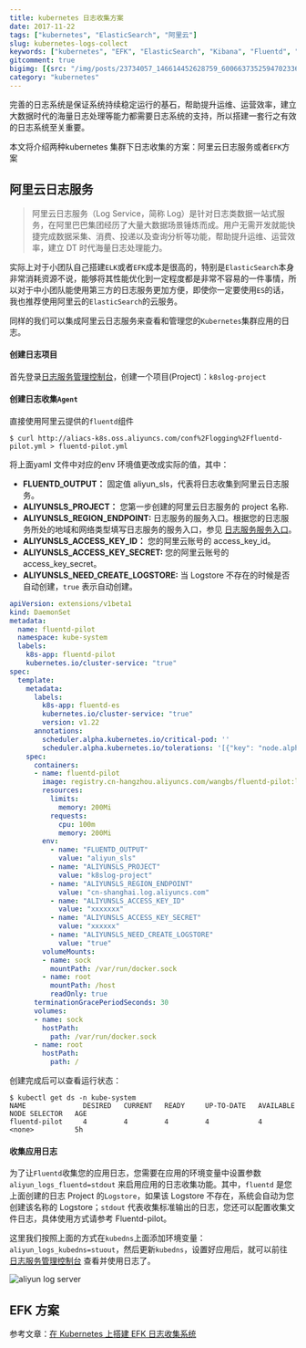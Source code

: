 ```yaml
---
title: kubernetes 日志收集方案
date: 2017-11-22
tags: ["kubernetes", "ElasticSearch", "阿里云"]
slug: kubernetes-logs-collect
keywords: ["kubernetes", "EFK", "ElasticSearch", "Kibana", "Fluentd", "阿里云"]
gitcomment: true
bigimg: [{src: "/img/posts/23734057_146614452628759_6006637352594702336_n.jpg", desc: "Cherish all moments."}]
category: "kubernetes"
---
```


完善的日志系统是保证系统持续稳定运行的基石，帮助提升运维、运营效率，建立大数据时代的海量日志处理等能力都需要日志系统的支持，所以搭建一套行之有效的日志系统至关重要。

本文将介绍两种kubernetes 集群下日志收集的方案：阿里云日志服务或者`EFK`方案

<!--more-->


## 阿里云日志服务

> 阿里云日志服务（Log Service，简称 Log）是针对日志类数据一站式服务，在阿里巴巴集团经历了大量大数据场景锤炼而成。用户无需开发就能快捷完成数据采集、消费、投递以及查询分析等功能，帮助提升运维、运营效率，建立 DT 时代海量日志处理能力。

实际上对于小团队自己搭建`ELK`或者`EFK`成本是很高的，特别是`ElasticSearch`本身非常消耗资源不说，能够将其性能优化到一定程度都是非常不容易的一件事情，所以对于中小团队能使用第三方的日志服务更加方便，即使你一定要使用`ES`的话，我也推荐使用阿里云的`ElasticSearch`的云服务。

同样的我们可以集成阿里云日志服务来查看和管理您的`Kubernetes`集群应用的日志。

#### 创建日志项目

首先登录[日志服务管理控制台](https://sls.console.aliyun.com/?spm=a3c0i.o55339zh.a3.1.5f5559eecVCIMa#/)，创建一个项目(Project)：`k8slog-project`

#### 创建日志收集`Agent`

直接使用阿里云提供的`fluentd`组件

```shell
$ curl http://aliacs-k8s.oss.aliyuncs.com/conf%2Flogging%2Ffluentd-pilot.yml > fluentd-pilot.yml
```

将上面yaml 文件中对应的env 环境值更改成实际的值，其中：

- **FLUENTD_OUTPUT：** 固定值 aliyun_sls，代表将日志收集到阿里云日志服务。
- **ALIYUNSLS_PROJECT：** 您第一步创建的阿里云日志服务的 project 名称.
- **ALIYUNSLS_REGION_ENDPOINT:** 日志服务的服务入口。根据您的日志服务所处的地域和网络类型填写日志服务的服务入口，参见 [日志服务服务入口](https://www.alibabacloud.com/help/zh/doc-detail/29008.htm)。
- **ALIYUNSLS_ACCESS_KEY_ID：** 您的阿里云账号的 access_key_id。
- **ALIYUNSLS_ACCESS_KEY_SECRET:** 您的阿里云账号的 access_key_secret。
- **ALIYUNSLS_NEED_CREATE_LOGSTORE:** 当 Logstore 不存在的时候是否自动创建，`true` 表示自动创建。

```yaml
apiVersion: extensions/v1beta1
kind: DaemonSet
metadata:
  name: fluentd-pilot
  namespace: kube-system
  labels:
    k8s-app: fluentd-pilot
    kubernetes.io/cluster-service: "true"
spec:
  template:
    metadata:
      labels:
        k8s-app: fluentd-es
        kubernetes.io/cluster-service: "true"
        version: v1.22
      annotations:
        scheduler.alpha.kubernetes.io/critical-pod: ''
        scheduler.alpha.kubernetes.io/tolerations: '[{"key": "node.alpha.kubernetes.io/ismaster", "effect": "NoSchedule"}]'
    spec:
      containers:
      - name: fluentd-pilot
        image: registry.cn-hangzhou.aliyuncs.com/wangbs/fluentd-pilot:latest
        resources:
          limits:
            memory: 200Mi
          requests:
            cpu: 100m
            memory: 200Mi
        env:
          - name: "FLUENTD_OUTPUT"
            value: "aliyun_sls"
          - name: "ALIYUNSLS_PROJECT"
            value: "k8slog-project"
          - name: "ALIYUNSLS_REGION_ENDPOINT"
            value: "cn-shanghai.log.aliyuncs.com"
          - name: "ALIYUNSLS_ACCESS_KEY_ID"
            value: "xxxxxxx"
          - name: "ALIYUNSLS_ACCESS_KEY_SECRET"
            value: "xxxxxx"
          - name: "ALIYUNSLS_NEED_CREATE_LOGSTORE"
            value: "true"
        volumeMounts:
        - name: sock
          mountPath: /var/run/docker.sock
        - name: root
          mountPath: /host
          readOnly: true
      terminationGracePeriodSeconds: 30
      volumes:
      - name: sock
        hostPath:
          path: /var/run/docker.sock
      - name: root
        hostPath:
          path: /
```

创建完成后可以查看运行状态：

```shell
$ kubectl get ds -n kube-system
NAME              DESIRED   CURRENT   READY     UP-TO-DATE   AVAILABLE   NODE SELECTOR   AGE
fluentd-pilot     4         4         4         4            4           <none>          5h
```

#### 收集应用日志

为了让`Fluentd`收集您的应用日志，您需要在应用的环境变量中设置参数 `aliyun_logs_fluentd=stdout` 来启用应用的日志收集功能。其中，`fluentd` 是您上面创建的日志 Project 的`Logstore`，如果该 Logstore 不存在，系统会自动为您创建该名称的 Logstore；`stdout` 代表收集标准输出的日志，您还可以配置收集文件日志，具体使用方式请参考 Fluentd-pilot。

这里我们按照上面的方式在`kubedns`上面添加环境变量：`aliyun_logs_kubedns=stuout`，然后更新`kubedns`，设置好应用后，就可以前往 [日志服务管理控制台](https://sls.console.aliyun.com/?spm=5176.2020520001.1001.148.e5PUEp#/) 查看并使用日志了。

![aliyun log server](/img/posts/WX20171114-171959.png)



## EFK 方案

参考文章：[在 Kubernetes 上搭建 EFK 日志收集系统](/post/install-efk-stack-on-k8s/)



<!--adsense-self-->